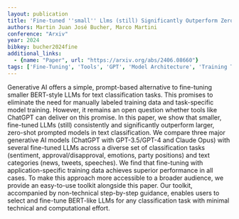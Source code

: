 ```yaml
---
layout: publication
title: 'Fine-tuned ''small'' Llms (still) Significantly Outperform Zero-shot Generative AI Models In Text Classification'
authors: Martin Juan José Bucher, Marco Martini
conference: "Arxiv"
year: 2024
bibkey: bucher2024fine
additional_links:
  - {name: "Paper", url: "https://arxiv.org/abs/2406.08660"}
tags: ['Fine-Tuning', 'Tools', 'GPT', 'Model Architecture', 'Training Techniques', 'Pretraining Methods', 'BERT', 'Prompting']
---
```

Generative AI offers a simple, prompt-based alternative to fine-tuning
smaller BERT-style LLMs for text classification tasks. This promises to
eliminate the need for manually labeled training data and task-specific model
training. However, it remains an open question whether tools like ChatGPT can
deliver on this promise. In this paper, we show that smaller, fine-tuned LLMs
(still) consistently and significantly outperform larger, zero-shot prompted
models in text classification. We compare three major generative AI models
(ChatGPT with GPT-3.5/GPT-4 and Claude Opus) with several fine-tuned LLMs
across a diverse set of classification tasks (sentiment, approval/disapproval,
emotions, party positions) and text categories (news, tweets, speeches). We
find that fine-tuning with application-specific training data achieves superior
performance in all cases. To make this approach more accessible to a broader
audience, we provide an easy-to-use toolkit alongside this paper. Our toolkit,
accompanied by non-technical step-by-step guidance, enables users to select and
fine-tune BERT-like LLMs for any classification task with minimal technical and
computational effort.
